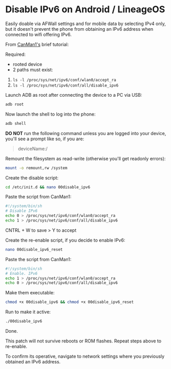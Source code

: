 # Disable IPv6 on Android / LineageOS
Easily doable via AFWall settings and for mobile data by selecting IPv4 only, but it doesn't prevent the phone from obtaining an IPv6 address when connected to wifi offering IPv6.

From [CanMan1's](https://forum.xda-developers.com/general/networking/guide-disable-ipv6-android-t3298659) brief tutorial:

Required:
- rooted device
- 2 paths must exist:

1. `ls -l /proc/sys/net/ipv6/conf/wlan0/accept_ra`
2. `ls -l /proc/sys/net/ipv6/conf/all/disable_ipv6`

Launch ADB as root after connecting the device to a PC via USB:
```bash
adb root
```

Now launch the shell to log into the phone:
```bash
adb shell
```

**DO NOT** run the following command unless you are logged into your device, you'll see a prompt like so, if you are:
> deviceName:/

Remount the filesystem as read-write (otherwise you'll get readonly errors):
```bash
mount -o remount,rw /system
```

Create the disable script:
```bash
cd /etc/init.d && nano 00disable_ipv6
```

Paste the script from CanMan1:
```bash
#!/system/bin/sh
# Disable IPv6
echo 0 > /proc/sys/net/ipv6/conf/wlan0/accept_ra
echo 1 > /proc/sys/net/ipv6/conf/all/disable_ipv6
```
CNTRL + W to save > Y to accept

Create the re-enable script, if you decide to enable IPv6:
```bash
nano 00disable_ipv6_reset
```

Paste the script from CanMan1:
```bash
#!/system/bin/sh
# Enable. IPv6
echo 1 > /proc/sys/net/ipv6/conf/wlan0/accept_ra
echo 0 > /proc/sys/net/ipv6/conf/all/disable_ipv6
```

Make them executable:
```bash
chmod +x 00disable_ipv6 && chmod +x 00disable_ipv6_reset
```

Run to make it active:
```bash
./00disable_ipv6
```

Done.

This patch will not survive reboots or ROM flashes.  Repeat steps above to re-enable.

To confirm its operative, navigate to network settings where you previously obtained an IPv6 address.
